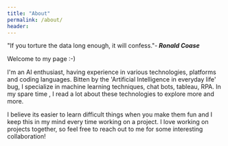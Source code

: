```yaml
---
title: "About"
permalink: /about/
header:
---
```


"If you torture the data long enough, it will confess."-<b><i> Ronald Coase</i></b>

Welcome to my page :-)

I'm an AI enthusiast, having experience in various technologies, platforms and coding languages.
Bitten by the 'Artificial Intelligence in everyday life' bug, I specialize in machine learning techniques, chat bots, tableau, RPA.
In my spare time , I read a lot about these technologies to explore more and more.
<p>I believe its easier to learn difficult things when you make them fun and I keep this in my mind every time working on a project.
I love working on projects together, so feel free to reach out to me for some interesting collaboration!</p>